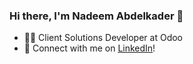 ### Hi there, I'm Nadeem Abdelkader 👋
- 👨‍💻 Client Solutions Developer at Odoo
- 🔗  Connect with me on [LinkedIn](https://www.linkedin.com/in/nadeem-abdelkader)!

<!---
Nadeem-Abdelkader/Nadeem-Abdelkader is a ✨ special ✨ repository because its `README.md` (this file) appears on your GitHub profile.
You can click the Preview link to take a look at your changes.

Here are some ideas to get you started:
- 🔭 I’m currently working on ...
- 🌱 I’m currently learning ...
- 👯 I’m looking to collaborate on ...
- 🤔 I’m looking for help with ...
- 💬 Ask me about ...
- 📫 How to reach me: ...
- 😄 Pronouns: ...
- ⚡ Fun fact: ...
--->

<!-- ![Nadeem's GitHub stats](https://github-readme-stats.vercel.app/api?username=Nadeem-Abdelkader&theme=vue&show_icons=true)
 -->
<!---
<p align="center"> <img src="https://github-readme-stats.vercel.app/api?username=Nadeem-Abdelkader&show_icons=true&theme=gotham" alt="Nadeem-Abdelkader"/>

![Most Used Languages](https://github-readme-stats.vercel.app/api/top-langs/?username=Nadeem-Abdelkader&show_icons=true&layout=compact&theme=vue&hide_border=true&hide=html,css)

![Activity Graph](https://activity-graph.herokuapp.com/graph?username=Nadeem-Abdelkader&theme=github)

<div align="center">
<img src="https://github-profile-trophy.vercel.app/?username=Nadeem-Abdelkader&column=7&theme=onedark" />
</div>
--->
